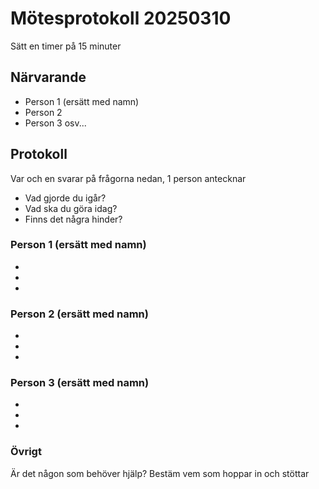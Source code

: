 # Mötesprotokoll 20250310

Sätt en timer på 15 minuter

## Närvarande
* Person 1 (ersätt med namn)
* Person 2
* Person 3
osv...

## Protokoll
Var och en svarar på frågorna nedan, 1 person antecknar
* Vad gjorde du igår?
* Vad ska du göra idag?
* Finns det några hinder?

### Person 1 (ersätt med namn)
*
*
*

### Person 2 (ersätt med namn)
*
*
*

### Person 3 (ersätt med namn)
*
*
*

### Övrigt
Är det någon som behöver hjälp? Bestäm vem som hoppar in och stöttar
